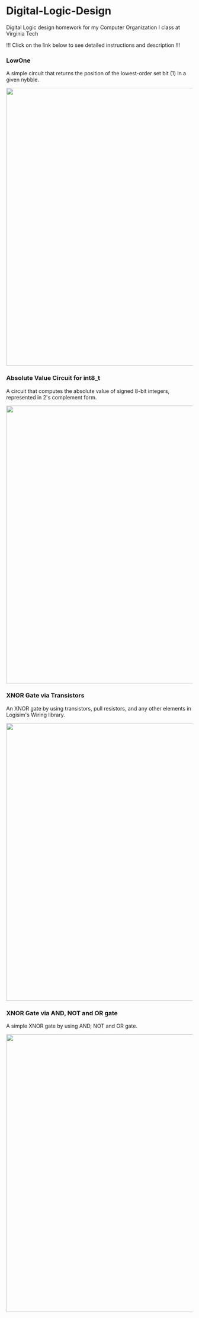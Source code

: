 # Digital-Logic-Design

Digital Logic design homework for my Computer Organization I class at Virginia Tech

!!! Click on the link below to see detailed instructions and description !!!

### LowOne

A simple circuit that returns the position of the lowest-order set bit (1) in a given nybble. 

<img src="https://github.com/abrarr18/Digital-Logic-Design/blob/main/DL1/lowOne.PNG" width=750><br>

### Absolute Value Circuit for int8_t

A circuit that computes the absolute value of signed 8-bit integers, represented in 2's complement form.

<img src="https://github.com/abrarr18/Digital-Logic-Design/blob/main/DL1/absval8.PNG" width=750><br>

### XNOR Gate via Transistors

An XNOR gate by using transistors, pull resistors, and any other elements in Logisim's Wiring library. 

<img src="https://github.com/abrarr18/Digital-Logic-Design/blob/main/DL1/XNORwTransistors.gif" width=750><br>

### XNOR Gate via AND, NOT and OR gate

A simple XNOR gate by using AND, NOT and OR gate.  

<img src="https://github.com/abrarr18/Digital-Logic-Design/blob/main/DL1/XNOR.gif" width=750><br>





